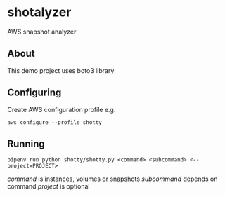 # shotalyzer

AWS snapshot analyzer

## About

This demo project uses boto3 library

## Configuring

Create AWS configuration profile e.g.

```
aws configure --profile shotty
```

## Running

`pipenv run python shotty/shotty.py <command> <subcommand> <--project=PROJECT>`

*command* is instances, volumes or snapshots
*subcommand* depends on command
*project* is optional
